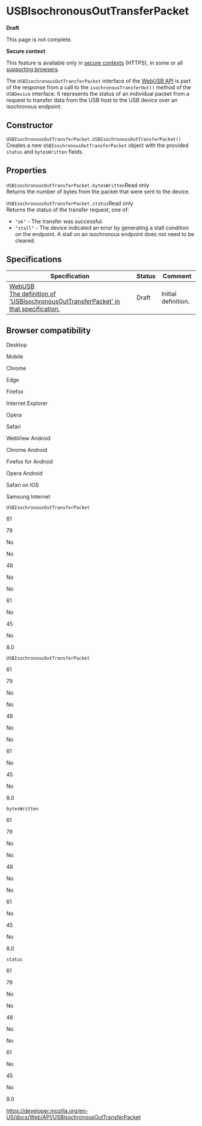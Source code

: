 USBIsochronousOutTransferPacket
===============================

**Draft**

This page is not complete.

**Secure context**

This feature is available only in [secure contexts](https://developer.mozilla.org/en-US/docs/Web/Security/Secure_Contexts) (HTTPS), in some or all [supporting browsers](#browser_compatibility).

The `USBIsochronousOutTransferPacket` interface of the [WebUSB API](webusb_api) is part of the response from a call to the `isochronousTransferOut()` method of the `USBDevice` interface. It represents the status of an individual packet from a request to transfer data from the USB host to the USB device over an isochronous endpoint.

Constructor
-----------

<span class="page-not-created">`USBIsochronousOutTransferPacket.USBIsochronousOutTransferPacket()`</span>  
Creates a new `USBIsochronousOutTransferPacket` object with the provided `status` and `bytesWritten` fields.

Properties
----------

 <span class="page-not-created">`USBIsochronousOutTransferPacket.bytesWritten`</span><span class="badge inline readonly">Read only </span>   
Returns the number of bytes from the packet that were sent to the device.

 <span class="page-not-created">`USBIsochronousOutTransferPacket.status`</span><span class="badge inline readonly">Read only </span>   
Returns the status of the transfer request, one of:

-   `"ok"` - The transfer was successful.
-   `"stall"` - The device indicated an error by generating a stall condition on the endpoint. A stall on an isochronous endpoint does not need to be cleared.

Specifications
--------------

<table><thead><tr class="header"><th>Specification</th><th>Status</th><th>Comment</th></tr></thead><tbody><tr class="odd"><td><a href="https://wicg.github.io/webusb/#usbisochronousouttransferpacket">WebUSB<br />
<span class="small">The definition of 'USBIsochronousOutTransferPacket' in that specification.</span></a></td><td><span class="spec-draft">Draft</span></td><td>Initial definition.</td></tr></tbody></table>

Browser compatibility
---------------------

Desktop

Mobile

Chrome

Edge

Firefox

Internet Explorer

Opera

Safari

WebView Android

Chrome Android

Firefox for Android

Opera Android

Safari on IOS

Samsung Internet

`USBIsochronousOutTransferPacket`

61

79

No

No

48

No

No

61

No

45

No

8.0

`USBIsochronousOutTransferPacket`

61

79

No

No

48

No

No

61

No

45

No

8.0

`bytesWritten`

61

79

No

No

48

No

No

61

No

45

No

8.0

`status`

61

79

No

No

48

No

No

61

No

45

No

8.0

<a href="https://developer.mozilla.org/en-US/docs/Web/API/USBIsochronousOutTransferPacket" class="_attribution-link">https://developer.mozilla.org/en-US/docs/Web/API/USBIsochronousOutTransferPacket</a>
